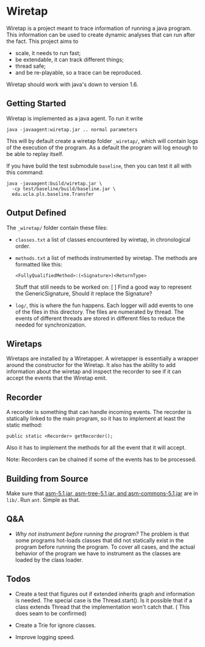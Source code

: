 # Wiretap

Wiretap is a project meant to trace information of running a java
program. This information can be used to create dynamic analyses that
can run after the fact. This project aims to

- scale, it needs to run fast;
- be extendable, it can track different things;
- thread safe;
- and be re-playable, so a trace can be reproduced.

Wiretap should work with java's down to version 1.6.

## Getting Started

Wiretap is implemented as a java agent. To run it write

```
java -javaagent:wiretap.jar .. normal parameters 
```

This will by default create a wiretap folder `_wiretap/`, which will contain
logs of the execution of the program. As a default the program will log enough
to be able to replay itself.

If you have build the test submodule `baseline`, then you can test it all with
this command:

```
java -javaagent:build/wiretap.jar \
  -cp test/baseline/build/baseline.jar \
  edu.ucla.pls.baseline.Transfer
```

## Output Defined

The `_wiretap/` folder contain these files:

- `classes.txt` a list of classes encountered by wiretap, in chronological order.
- `methods.txt` a list of methods instrumented by wiretap. The methods are
  formatted like this:
  ```
  <FullyQualifiedMethod>:(<Signature>)<ReturnType>
  ```
  Stuff that still needs to be worked on: 
  [ ] Find a good way to represent the GenericSignature, Should it replace the
      Signature?
      
- `log/`, this is where the fun happens. Each logger will add events to one of
  the files in this directory. The files are numerated by thread. The events of
  different threads are stored in different files to reduce the needed for
  synchronization.


## Wiretaps 

Wiretaps are installed by a Wiretapper. A wiretapper is essentially a wrapper
around the constructor for the Wiretap. It also has the ability to add information
about the wiretap and inspect the recorder to see if it can accept the events that
the Wiretap emit.

## Recorder 

A recorder is something that can handle incoming events. The recorder is
statically linked to the main program, so it has to implement at least the
static method:

```
public static <Recorder> getRecorder(); 
```

Also it has to implement the methods for all the event that it will accept.

Note: Recorders can be chained if some of the events has to be processed. 

## Building from Source

Make sure that
[asm-5.1.jar, asm-tree-5.1.jar, and asm-commons-5.1.jar](http://asm.ow2.org/) are
in `lib/`. Run `ant`. Simple as that.

## Q&A

- *Why not instrument before running the program?* 
  The problem is that some programs hot-loads classes that did not statically 
  exist in the program before running the program. To cover all cases, and the
  actual behavior of the program we have to instrument as the classes are loaded
  by the class loader.

## Todos

- Create a test that figures out if extended inherits graph and information is
  needed. The special case is the Thread.start(). Is it possible that if a
  class extends Thread that the implementation won't catch that. 
  ( This does seam to be confirmed)

- Create a Trie for ignore classes.

- Improve logging speed.

